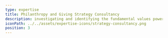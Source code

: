 ```yaml
---
type: expertise
title: Philanthropy and Giving Strategy Consultancy
description: investigating and identifying the fundamental values powering philanthropist's charitable activities, nurturing and developing these into the fabric of a wider operational strategy which not only gives life to those original values, but allows them to grow and widen their reach and scope.
iconPath: ../../assets/expertise-icons/strategy-consultancy.png
position: 3
---
```

